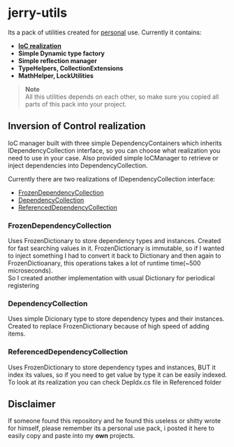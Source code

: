 # jerry-utils
Its a pack of utilities created for [personal](#disclaimer) use.
Currently it contains:
- **[IoC realization](#inversion-of-control-realization)**
- **Simple Dynamic type factory**
- **Simple reflection manager**
- **TypeHelpers, CollectionExtensions**
- **MathHelper, LockUtilities**
> **Note**<br/>
> All this utilities depends on each other, so make sure you copied all parts of this pack into your project.

## Inversion of Control realization
IoC manager built with three simple DependencyContainers which inherits IDependencyCollection interface, so you can
choose what realization you need to use in your case. Also provided simple IoCManager to retrieve or inject dependencies into DependencyCollection.

Currently there are two realizations of IDependencyCollection interface:
- [FrozenDependencyCollection](#frozendependencycollection)
- [DependencyCollection](#dependencycollection)
- [ReferencedDependencyCollection](#referenceddependencycollection)

### FrozenDependencyCollection
Uses FrozenDictionary to store dependency types and instances.
Created for fast searching values in it.
FrozenDictionary is immutable, so if I wanted to inject something I had to convert it back to Dictionary and then again to FrozenDictioanary, this operations takes a lot of runtime time(~500 microseconds).<br/>
So I created another implementation with usual Dictionary for periodical registering


### DependencyCollection
Uses simple Dicionary type to store dependency types and their instances.<br/>
Created to replace FrozenDictionary because of high speed of adding items.

### ReferencedDependencyCollection
Uses FrozenDictionary to store dependency types and instances, BUT it index its values, so if you need to get value by type it can be easily indexed.
To look at its realization you can check DepIdx.cs file in Referenced folder

## Disclaimer
If someone found this repository and he found this useless or shitty wrote for himself, please remember its a personal use pack, i posted it here to easily copy and paste into my **own** projects.
